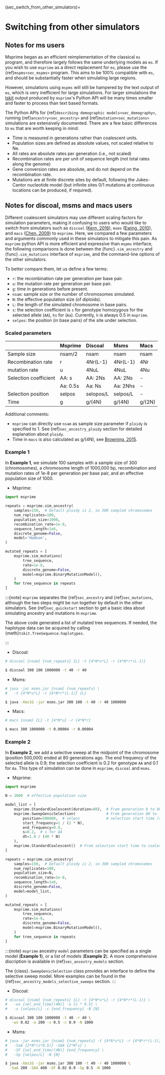 (sec_switch_from_other_simulators)=

# Switching from other simulators

## Notes for ms users

Msprime began as an efficient reimplementation of the classical ``ms``
program, and therefore largely follows the same underlying models
as ``ms``. If you wish to use ``msprime`` as a direct replacement
for ``ms``, please use the {ref}`mspms<sec_mspms>` program. This
aims to be 100% compatible with ``ms``, and should be substantially
faster when simulating large regions.

However, simulations using ``mspms`` will still be hampered by the
text output of ``ms``, which is very inefficient for large
simulations. For larger simulations the [tskit](https://tskit.dev/tskit)
output produced by ``msprime``'s Python API will be many times
smaller and faster to process than text based formats.

The Python APIs for {ref}`describing demographic models<sec_demography>`,
running {ref}`ancestry<sec_ancestry>` and
{ref}`mutation<sec_mutations>` simulations are extensively documented.
There are a few basic differences to ``ms`` that are worth keeping
in mind:

- Time is measured in generations rather than coalescent units.
- Population sizes are defined as absolute values, not scaled relative to Ne.
- All rates are absolute rates per generation (i.e., not scaled)
- Recombination rates are per unit of sequence length (not total rates
  along the genome)
- Gene conversion rates are absolute, and do not depend on the recombination
  rate.
- Mutations are at finite discrete sites by default, following the Jukes-Cantor
  nucleotide model (but infinite sites 0/1 mutations at continuous locations
  can be produced, if required).


## Notes for discoal, msms and macs users

Different coalescent simulators may use different scaling factors for
simulation parameters, making it confusing to users who would like to switch
from simulators such as ``discoal`` ([Kern,
2016](https://academic.oup.com/bioinformatics/article/32/24/3839/2525668)),
``msms`` ([Ewing,
2010](https://academic.oup.com/bioinformatics/article/26/16/2064/216505)),
and ``macs`` ([Chen, 2009](https://genome.cshlp.org/content/19/1/136.long))
to ``msprime``. Here, we compared a few parameters and arguments commonly
used in these simulators to mitigate this pain. As ``msprime`` python API is
more efficient and expressive than ``mspms`` interface, the following
comparisons is done between the {func}`.sim_ancestry` and
{func}`.sim_mutations` interface of ``msprime``, and the command-line options
of the other simulators.

To better compare them, let us define a few terms:

- `r`: the recombination rate per generation per base pair.
- `u`: the mutation rate per generation per base pair.
- `g`: time in generations before present.
- `nsam`: sample size or the number of chromosomes simulated.
- `N`: the effective population size (of diploids).
- `L`: the length of the simulated chromosome in base pairs.
- `s`: the selection coefficient is `s` for genotype homozygous for the
selected allele (`AA`), `hs` for (`Aa`). Currently, `h` is always 0.5 in
`msprime`.
- `selpos`: the position (in base pairs) of the site under selection.

### Scaled parameters

|                       | Msprime    | Discoal    | Msms        | Macs   |
|:----------------------|:-----------|:-----------|:------------|:-------|
| Sample size           | nsam/2     | nsam       | nsam        | nsam   |
| Recombination rate    | r          | 4Nr(L-1)   | 4Nr(L-1)    | 4Nr    |
| mutation rate         | u          | 4NuL       | 4NuL        | 4Nu    |
| Selection coefficient | AA: s      | AA: 2Ns    | AA: 2Ns     | -      |
|                       | Aa: 0.5s   | Aa:  Ns    | Aa: 2Nhs    | -      |
| Selection position    | selpos     | selopos/L  | selpos/L    | -      |
| Time                  | g          | g/(4N)     | g/(4N)      | g/(2N) |

Additional comments: 

- `msprime` can directly use `nsam` as sample size parameter if `ploidy` is
specified to 1. See {ref}`sec_ancestry_ploidy` section for detailed
explanation about `ploidy`.
- Time in `macs` is also calculated as g/(4N), see 
[Browning, 2015](https://www.cell.com/ajhg/fulltext/S0002-9297(15)00288-8).

### Example 1

In **Example 1**, we simulate 100 samples with a sample size of 300
(chromosomes), a chromosome length of 1000,000 bp, recombination and mutation
rates of 1e-8 per generation per base pair, and an effective population size
of 1000. 

- Msprime:

```python
import msprime

repeats = msprime.sim_ancestry(
    samples=150,  # Default ploidy is 2, so 300 sampled chromosomes
    num_replicates=100,
    population_size=1000,
    recombination_rate=1e-8,
    sequence_length=1e6,
    discrete_genome=False,
    model='Hudson',
)

mutated_repeats = [
    msprime.sim_mutations(
        tree_sequence,
        rate=1e-8,
        discrete_genome=False,
        model=msprime.BinaryMutationModel(),
    )
    for tree_sequence in repeats
]

```

:::{note}
``msprime`` separates the {ref}`sec_ancestry` and {ref}`sec_mutations`,
although the two steps might be run together by default in the other
simulators. See {ref}`sec_quickstart` section to get a basic idea about
simulating ancestry and mutations in ``msprime``.

The above code generated a list of mutated tree sequences. If needed, the
haplotype data can be acquired by calling
{meth}`tskit.TreeSequence.haplotypes`.

:::


- Discoal: 
```sh
# discoal {nsam} {num_repeats} {L} -t {4*N*u*L} -r {4*N*r*(L-1)}

$ discoal 300 100 1000000 -t 40 -r 40
```

- Msms:

```sh
# java -jar msms.jar {nsam} {num_repeats} \
#   -t {4*N*u*L} -r {4*N*r*(L-1)} {L}

$ java -Xmx1G -jar msms.jar 300 100 -t 40 -r 40 1000000 
```

- Macs:

```sh
# macs {nsam} {L} -t {4*N*u} -r {4*N*r}

$ macs 300 1000000 -t 0.00004 -r 0.00004  
```

### Example 2

In **Example 2**, we add a selective sweep at the midpoint of the chromosome
(position 500,000) ended at 80 generations ago. The end frequency of the
selected allele is 0.9; the selection coefficient is 0.2 for genotype `AA` and
0.1 for `Aa`. This type of simulation can be done in ``msprime``, ``discoal``
and ``msms``.


- Msprime:

```python
import msprime

N = 1000  # effective population size

model_list = [
    msprime.StandardCoalescent(duration=80),  # From generation 0 to 80
    msprime.SweepGenicSelection(              # From generation 80 to 
        position=500000,  # selpos            # selection start time (random)
        start_frequency=1 / (2 * N),
        end_frequency=0.9, 
        s=0.2,  # s for AA
        dt=1.0 / (40 * N)
    ),
    msprime.StandardCoalescent()  # From selection start time to coalescence
]

repeats = msprime.sim_ancestry(
    samples=150,  # Default ploidy is 2, so 300 sampled chromosomes
    num_replicates=100,
    population_size=N,
    recombination_rate=1e-8,
    sequence_length=1e6,
    discrete_genome=False,
    model=model_list,
)

mutated_repeats = [
    msprime.sim_mutations(
        tree_sequence,
        rate=1e-8,
        discrete_genome=False,
        model=msprime.BinaryMutationModel(),
    )
    for tree_sequence in repeats
]
```

:::{note}
``msprime`` ancestry `model` parameters can be specified as a single model
(**Example 1**), or a list of models (**Example 2**). A more comprehensive
discription is available in {ref}`sec_ancestry_models` section.

The {class}`.SweepGenicSelection` class provides an interface to define the
selective sweep model. More examples can be found in the
{ref}`sec_ancestry_models_selective_sweeps` section.
:::

- Discoal:

```sh
# discoal {nsam} {num_repeats} {L} -t {4*N*u*L} -r {4*N*r*(L-1)} \
#   -ws {sel_end_time/(4N)} -a {s * 0.5} \
#   -x {selpos/L} -c {end_frequency} -N {N}

$ discoal 300 100 1000000 -t 40 -r 40 \
   -ws 0.02 -a 200 -x 0.5 -c 0.9 -N 1000
```

- Msms:

```sh
# java -jar msms.jar {nsam} {num_repeats} -t {4*N*u*L} -r {4*N*r*(L-1)} {L} \
#   -SaA {2*N*(s*0.5)} -SAA {2*N*s} \
#   -SF {sel_end_time/(4N)} {end_frequency} \
#   -Sp {selpos/L} -N {N}

$ java -Xmx1G -jar msms.jar 300 100 -t 40 -r 40 1000000 \
  -SaA 200 -SAA 400 -SF 0.02 0.9 -Sp 0.5 -N 1000
```
